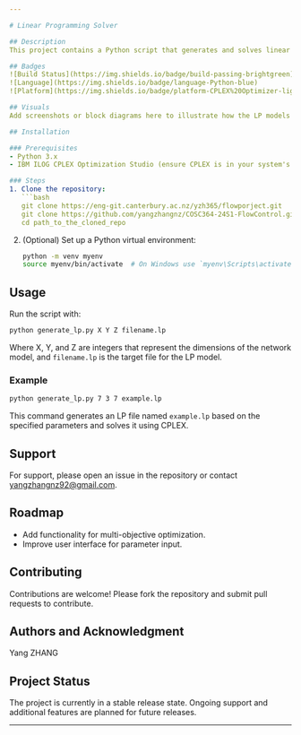 ```yaml
---

# Linear Programming Solver

## Description
This project contains a Python script that generates and solves linear programming (LP) models using IBM's ILOG CPLEX Optimizer. It is designed to tackle transportation problems where the objective is to minimize the maximum load across various transit nodes while ensuring specific demand constraints are met.

## Badges
![Build Status](https://img.shields.io/badge/build-passing-brightgreen)
![Language](https://img.shields.io/badge/language-Python-blue)
![Platform](https://img.shields.io/badge/platform-CPLEX%20Optimizer-lightgrey)

## Visuals
Add screenshots or block diagrams here to illustrate how the LP models are constructed or a sample output from CPLEX.

## Installation

### Prerequisites
- Python 3.x
- IBM ILOG CPLEX Optimization Studio (ensure CPLEX is in your system's PATH or the script is adjusted to the executable's path).

### Steps
1. Clone the repository:
   ```bash
   git clone https://eng-git.canterbury.ac.nz/yzh365/flowporject.git
   git clone https://github.com/yangzhangnz/COSC364-24S1-FlowControl.git
   cd path_to_the_cloned_repo
   ```
2. (Optional) Set up a Python virtual environment:
   ```bash
   python -m venv myenv
   source myenv/bin/activate  # On Windows use `myenv\Scripts\activate`
   ```

## Usage
Run the script with:
```bash
python generate_lp.py X Y Z filename.lp
```
Where X, Y, and Z are integers that represent the dimensions of the network model, and `filename.lp` is the target file for the LP model.

### Example
```bash
python generate_lp.py 7 3 7 example.lp
```
This command generates an LP file named `example.lp` based on the specified parameters and solves it using CPLEX.

## Support
For support, please open an issue in the repository or contact [yangzhangnz92@gmail.com](mailto:yangzhangnz92@gmail.com).

## Roadmap
- Add functionality for multi-objective optimization.
- Improve user interface for parameter input.

## Contributing
Contributions are welcome! Please fork the repository and submit pull requests to contribute.

## Authors and Acknowledgment
Yang ZHANG

## Project Status
The project is currently in a stable release state. Ongoing support and additional features are planned for future releases.

---
```

